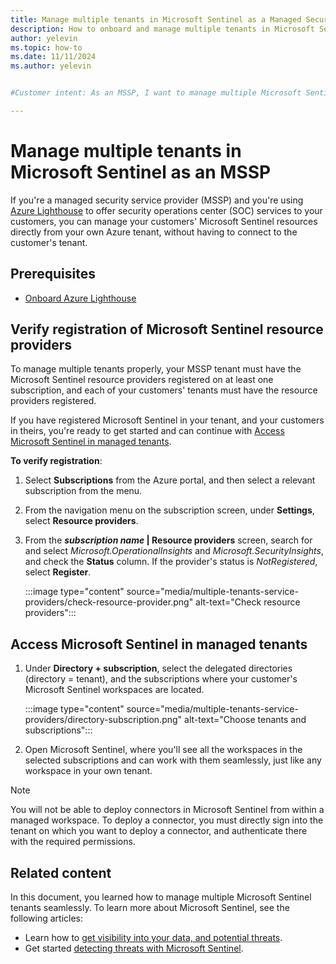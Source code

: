 ```yaml
---
title: Manage multiple tenants in Microsoft Sentinel as a Managed Security Service Provider | Microsoft Docs
description: How to onboard and manage multiple tenants in Microsoft Sentinel as a Managed Security Service Provider (MSSP) using Azure Lighthouse.
author: yelevin
ms.topic: how-to
ms.date: 11/11/2024
ms.author: yelevin


#Customer intent: As an MSSP, I want to manage multiple Microsoft Sentinel tenants from my own Azure tenant so that I can efficiently provide SOC services to my customers.

---
```


# Manage multiple tenants in Microsoft Sentinel as an MSSP

If you're a managed security service provider (MSSP) and you're using [Azure Lighthouse](/azure/lighthouse/overview) to offer security operations center (SOC) services to your customers, you can manage your customers' Microsoft Sentinel resources directly from your own Azure tenant, without having to connect to the customer's tenant.

## Prerequisites

- [Onboard Azure Lighthouse](/azure/lighthouse/how-to/onboard-customer)

## Verify registration of Microsoft Sentinel resource providers

To manage multiple tenants properly, your MSSP tenant must have the Microsoft Sentinel resource providers registered on at least one subscription, and each of your customers' tenants must have the resource providers registered. 

If you have registered Microsoft Sentinel in your tenant, and your customers in theirs, you're ready to get started and can continue with [Access Microsoft Sentinel in managed tenants](#access-microsoft-sentinel-in-managed-tenants).

**To verify registration**:

1. Select **Subscriptions** from the Azure portal, and then select a relevant subscription from the menu.

1. From the navigation menu on the subscription screen, under **Settings**, select **Resource providers**.

1. From the ***subscription name* | Resource providers** screen, search for and select *Microsoft.OperationalInsights* and *Microsoft.SecurityInsights*, and check the **Status** column. If the provider's status is *NotRegistered*, select **Register**.

    :::image type="content" source="media/multiple-tenants-service-providers/check-resource-provider.png" alt-text="Check resource providers":::

## Access Microsoft Sentinel in managed tenants

1. Under **Directory + subscription**, select the delegated directories (directory = tenant), and the subscriptions where your customer's Microsoft Sentinel workspaces are located.

    :::image type="content" source="media/multiple-tenants-service-providers/directory-subscription.png" alt-text="Choose tenants and subscriptions":::

1. Open Microsoft Sentinel, where you'll see all the workspaces in the selected subscriptions and can work with them seamlessly, just like any workspace in your own tenant.

> [!NOTE]
> You will not be able to deploy connectors in Microsoft Sentinel from within a managed workspace. To deploy a connector, you must directly sign into the tenant on which you want to deploy a connector, and authenticate there with the required permissions.

## Related content

In this document, you learned how to manage multiple Microsoft Sentinel tenants seamlessly. To learn more about Microsoft Sentinel, see the following articles:

- Learn how to [get visibility into your data, and potential threats](get-visibility.md).
- Get started [detecting threats with Microsoft Sentinel](detect-threats-built-in.md).

